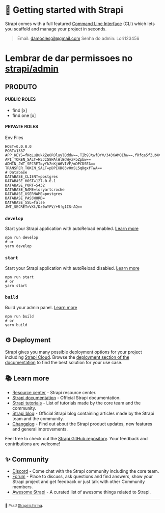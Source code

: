 
# 🚀 Getting started with Strapi

Strapi comes with a full featured [Command Line Interface](https://docs.strapi.io/dev-docs/cli) (CLI) which lets you scaffold and manage your project in seconds.

> Email: damoclesgil@gmail.com
> Senha do admin: Lori123456

# Lembrar de dar permissoes no [strapi/admin](http://localhost:1337/admin/)

## PRODUTO

#### PUBLIC ROLES

* find [x]
* find.one [x]

#### PRIVATE ROLES




Env Files

```env
HOST=0.0.0.0
PORT=1337
APP_KEYS=fKqLuBukkZe0ROluylBddw==,TIb9JtwfDYV/343KAM0Ihw==,fRfqa5fZubXvcnkbeHsp5g==,Sno1JldL2bCyZlmnr5eOMw==
API_TOKEN_SALT=H5JzS8HAlWlBdWyzFbZpbw==
ADMIN_JWT_SECRET=yYkZnKjW6VIVF/mDPCDSEA==
TRANSFER_TOKEN_SALT=pDPIXD83v0mSL5qDgxfTwA==
# Database
DATABASE_CLIENT=postgres
DATABASE_HOST=127.0.0.1
DATABASE_PORT=5432
DATABASE_NAME=loryartcroche
DATABASE_USERNAME=postgres
DATABASE_PASSWORD=
DATABASE_SSL=false
JWT_SECRET=VXt/Dz0uYPV/+Rfg1ISrAQ==
```

### `develop`

Start your Strapi application with autoReload enabled. [Learn more](https://docs.strapi.io/dev-docs/cli#strapi-develop)

```
npm run develop
# or
yarn develop
```

### `start`

Start your Strapi application with autoReload disabled. [Learn more](https://docs.strapi.io/dev-docs/cli#strapi-start)

```
npm run start
# or
yarn start
```

### `build`

Build your admin panel. [Learn more](https://docs.strapi.io/dev-docs/cli#strapi-build)

```
npm run build
# or
yarn build
```

## ⚙️ Deployment

Strapi gives you many possible deployment options for your project including [Strapi Cloud](https://cloud.strapi.io). Browse the [deployment section of the documentation](https://docs.strapi.io/dev-docs/deployment) to find the best solution for your use case.

## 📚 Learn more

- [Resource center](https://strapi.io/resource-center) - Strapi resource center.
- [Strapi documentation](https://docs.strapi.io) - Official Strapi documentation.
- [Strapi tutorials](https://strapi.io/tutorials) - List of tutorials made by the core team and the community.
- [Strapi blog](https://strapi.io/blog) - Official Strapi blog containing articles made by the Strapi team and the community.
- [Changelog](https://strapi.io/changelog) - Find out about the Strapi product updates, new features and general improvements.

Feel free to check out the [Strapi GitHub repository](https://github.com/strapi/strapi). Your feedback and contributions are welcome!

## ✨ Community

- [Discord](https://discord.strapi.io) - Come chat with the Strapi community including the core team.
- [Forum](https://forum.strapi.io/) - Place to discuss, ask questions and find answers, show your Strapi project and get feedback or just talk with other Community members.
- [Awesome Strapi](https://github.com/strapi/awesome-strapi) - A curated list of awesome things related to Strapi.

---

<sub>🤫 Psst! [Strapi is hiring](https://strapi.io/careers).</sub>
